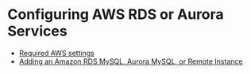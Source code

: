 <div class="section" id="configuring-aws-rds-or-aurora-services"></div>

# Configuring AWS RDS or Aurora Services

* [Required AWS settings](amazon-rds-settings.md)
* [Adding an Amazon RDS MySQL, Aurora MySQL, or Remote Instance](amazon-rds-add-instance.md)
